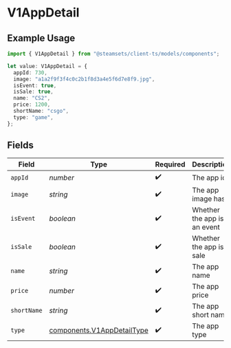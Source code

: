 # V1AppDetail

## Example Usage

```typescript
import { V1AppDetail } from "@steamsets/client-ts/models/components";

let value: V1AppDetail = {
  appId: 730,
  image: "a1a2f9f3f4c0c2b1f8d3a4e5f6d7e8f9.jpg",
  isEvent: true,
  isSale: true,
  name: "CS2",
  price: 1200,
  shortName: "csgo",
  type: "game",
};
```

## Fields

| Field                                                                    | Type                                                                     | Required                                                                 | Description                                                              | Example                                                                  |
| ------------------------------------------------------------------------ | ------------------------------------------------------------------------ | ------------------------------------------------------------------------ | ------------------------------------------------------------------------ | ------------------------------------------------------------------------ |
| `appId`                                                                  | *number*                                                                 | :heavy_check_mark:                                                       | The app id                                                               | 730                                                                      |
| `image`                                                                  | *string*                                                                 | :heavy_check_mark:                                                       | The app image hash                                                       | a1a2f9f3f4c0c2b1f8d3a4e5f6d7e8f9.jpg                                     |
| `isEvent`                                                                | *boolean*                                                                | :heavy_check_mark:                                                       | Whether the app is an event                                              | true                                                                     |
| `isSale`                                                                 | *boolean*                                                                | :heavy_check_mark:                                                       | Whether the app is a sale                                                | true                                                                     |
| `name`                                                                   | *string*                                                                 | :heavy_check_mark:                                                       | The app name                                                             | CS2                                                                      |
| `price`                                                                  | *number*                                                                 | :heavy_check_mark:                                                       | The app price                                                            | 1200                                                                     |
| `shortName`                                                              | *string*                                                                 | :heavy_check_mark:                                                       | The app short name                                                       | csgo                                                                     |
| `type`                                                                   | [components.V1AppDetailType](../../models/components/v1appdetailtype.md) | :heavy_check_mark:                                                       | The app type                                                             | game                                                                     |